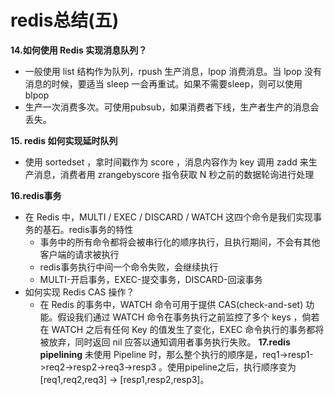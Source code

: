 # redis总结(五)
**14.如何使用 Redis 实现消息队列？**
- 一般使用 list 结构作为队列，rpush 生产消息，lpop 消费消息。当 lpop 没有消息的时候，要适当 sleep 一会再重试。如果不需要sleep，则可以使用blpop
- 生产一次消费多次。可使用pubsub，如果消费者下线，生产者生产的消息会丢失。

**15. redis 如何实现延时队列**
- 使用 sortedset ，拿时间戳作为 score ，消息内容作为 key 调用 zadd 来生产消息，消费者用 zrangebyscore 指令获取 N 秒之前的数据轮询进行处理

**16.redis事务**
- 在 Redis 中，MULTI / EXEC / DISCARD / WATCH 这四个命令是我们实现事务的基石。redis事务的特性
    - 事务中的所有命令都将会被串行化的顺序执行，且执行期间，不会有其他客户端的请求被执行
    - redis事务执行中间一个命令失败，会继续执行
    - MULTI-开启事务，EXEC-提交事务，DISCARD-回滚事务
- 如何实现 Redis CAS 操作？
    - 在 Redis 的事务中，WATCH 命令可用于提供 CAS(check-and-set) 功能。假设我们通过 WATCH 命令在事务执行之前监控了多个 keys ，倘若在 WATCH 之后有任何 Key 的值发生了变化，EXEC 命令执行的事务都将被放弃，同时返回 nil 应答以通知调用者事务执行失败。
**17.redis pipelining**
未使用 Pipeline 时，那么整个执行的顺序是，req1->resp1->req2->resp2->req3->resp3 。使用pipeline之后，执行顺序变为[req1,req2,req3] -> [resp1,resp2,resp3]。


